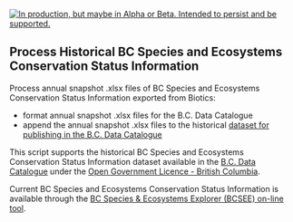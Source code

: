 <!--
Copyright 2018 Province of British Columbia

Licensed under the Apache License, Version 2.0 (the "License");
you may not use this file except in compliance with the License.
You may obtain a copy of the License at

http://www.apache.org/licenses/LICENSE-2.0

Unless required by applicable law or agreed to in writing, software distributed under the License is distributed on an "AS IS" BASIS,
WITHOUT WARRANTIES OR CONDITIONS OF ANY KIND, either express or implied.
See the License for the specific language governing permissions and limitations under the License.
-->


<a id="devex-badge" rel="Delivery" href="https://github.com/BCDevExchange/assets/blob/master/README.md"><img alt="In production, but maybe in Alpha or Beta. Intended to persist and be supported." style="border-width:0" src="https://assets.bcdevexchange.org/images/badges/delivery.svg" title="In production, but maybe in Alpha or Beta. Intended to persist and be supported." /></a>

## Process Historical BC Species and Ecosystems Conservation Status Information

Process annual snapshot .xlsx files of BC Species and Ecosystems Conservation Status Information exported from Biotics:

- format annual snapshot .xlsx files for the B.C. Data Catalogue 
- append the annual snapshot .xlsx files to the historical [dataset for publishing in the B.C. Data Catalogue](https://catalogue.data.gov.bc.ca/dataset/d3651b8c-f560-48f7-a34e-26b0afc77d84)


This script supports the historical BC Species and Ecosystems Conservation Status Information dataset available in the [B.C. Data Catalogue](https://catalogue.data.gov.bc.ca/dataset/d3651b8c-f560-48f7-a34e-26b0afc77d84) under the [Open Government Licence - British Columbia](https://www2.gov.bc.ca/gov/content?id=A519A56BC2BF44E4A008B33FCF527F61). 


Current BC Species and Ecosystems Conservation Status Information is available through the [BC Species & Ecosystems Explorer (BCSEE) on-line tool](http://a100.gov.bc.ca/pub/eswp/).



